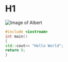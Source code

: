 # H1
![Image of Albert](https://i.pinimg.com/736x/31/70/4e/31704ee697d830dd1b6b9b5082cdebad.jpg)

``` c++
#include <iostream>
int main()
{
std::cout<< "Hello World";
return 0;
}
